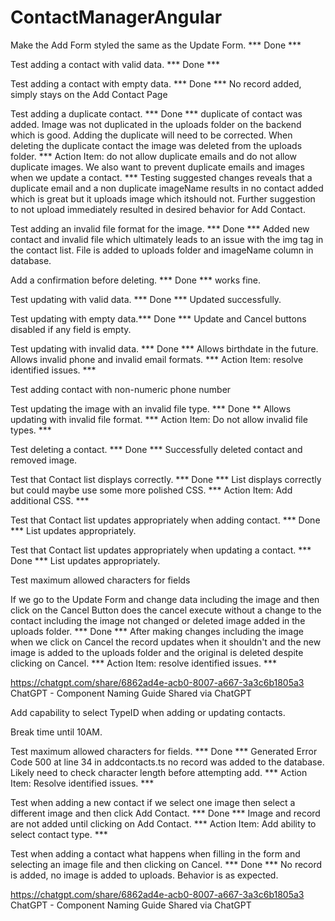 # ContactManagerAngular

Make the Add Form styled the same as the Update Form. *** Done ***
 
Test adding a contact with valid data. *** Done ***
 
Test adding a contact with empty data. *** Done *** No record added, simply stays on the Add Contact Page
 
Test adding a duplicate contact. *** Done *** duplicate of contact was added. Image was not duplicated in the uploads folder on the backend which is good. Adding the duplicate will need to be corrected. When deleting the duplicate contact the image was deleted from the uploads folder. *** Action Item: do not allow duplicate emails and do not allow duplicate images. We also want to prevent duplicate emails and images when we update a contact. *** Testing suggested changes reveals that a duplicate email and a non duplicate imageName results in no contact added which is great but it uploads image which itshould not. Further suggestion to not upload immediately resulted in desired behavior for Add Contact.
 
Test adding an invalid file format for the image. *** Done *** Added new contact and invalid file which ultimately leads to an issue with the img tag in the contact list. File is added to uploads folder and imageName column in database.
 
Add a confirmation before deleting. *** Done *** works fine.
 
Test updating with valid data. *** Done *** Updated successfully.
 
Test updating with empty data.*** Done *** Update and Cancel buttons disabled if any field is empty.
 
Test updating with invalid data.  *** Done *** Allows birthdate in the future.  Allows invalid phone and invalid email formats.  *** Action Item: resolve identified issues. ***
 
Test adding contact with non-numeric phone number
 
Test updating the image with an invalid file type. *** Done ** Allows updating with invalid file format.  *** Action Item: Do not allow invalid file types. ***
 
Test deleting a contact. *** Done *** Successfully deleted contact and removed image.
 
Test that Contact list displays correctly. *** Done *** List displays correctly but could maybe use some more polished CSS.  *** Action Item: Add additional CSS. ***
 
Test that Contact list updates appropriately when adding contact. *** Done *** List updates appropriately.
 
Test that Contact list updates appropriately when updating a contact. *** Done *** List updates appropriately.
 
Test maximum allowed characters for fields
 
If we go to the Update Form and change data including the image and then click on the Cancel Button does the cancel execute without a change to the contact including the image not changed or deleted image added in the uploads folder. *** Done *** After making changes including the image when we click on Cancel the record updates when it shouldn't and the new image is added to the uploads folder and the original is deleted despite clicking on Cancel. *** Action Item: resolve identified issues. ***
 
https://chatgpt.com/share/6862ad4e-acb0-8007-a667-3a3c6b1805a3
ChatGPT - Component Naming Guide
Shared via ChatGPT
 
Add capability to select TypeID when adding or updating contacts.
 
Break time until 10AM.
 
Test maximum allowed characters for fields. *** Done *** Generated Error Code 500 at line 34 in addcontacts.ts no record was added to the database. Likely need to check character length before attempting add. *** Action Item: Resolve identified issues. ***
 
Test when adding a new contact if we select one image then select a different image and then click Add Contact. *** Done *** Image and record are not added until clicking on Add Contact. *** Action Item: Add ability to select contact type. ***
 
Test when adding a contact what happens when filling in the form and selecting an image file and then clicking on Cancel. *** Done *** No record is added, no image is added to uploads. Behavior is as expected.
 
https://chatgpt.com/share/6862ad4e-acb0-8007-a667-3a3c6b1805a3
ChatGPT - Component Naming Guide
Shared via ChatGPT
 